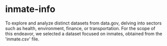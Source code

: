 # inmate-info
To explore and analyze distinct datasets from data.gov, delving into sectors such as health, environment, finance, or transportation. For the scope of this endeavor, we selected a dataset focused on inmates, obtained from the 'inmate.csv' file.
